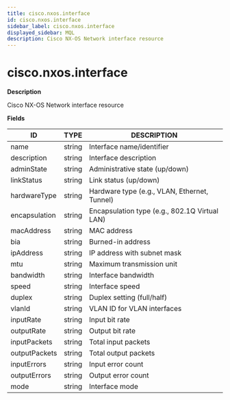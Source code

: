 ```yaml
---
title: cisco.nxos.interface
id: cisco.nxos.interface
sidebar_label: cisco.nxos.interface
displayed_sidebar: MQL
description: Cisco NX-OS Network interface resource
---
```


# cisco.nxos.interface

**Description**

Cisco NX-OS Network interface resource

**Fields**

| ID            | TYPE   | DESCRIPTION                                   |
| ------------- | ------ | --------------------------------------------- |
| name          | string | Interface name/identifier                     |
| description   | string | Interface description                         |
| adminState    | string | Administrative state (up/down)                |
| linkStatus    | string | Link status (up/down)                         |
| hardwareType  | string | Hardware type (e.g., VLAN, Ethernet, Tunnel)  |
| encapsulation | string | Encapsulation type (e.g., 802.1Q Virtual LAN) |
| macAddress    | string | MAC address                                   |
| bia           | string | Burned-in address                             |
| ipAddress     | string | IP address with subnet mask                   |
| mtu           | string | Maximum transmission unit                     |
| bandwidth     | string | Interface bandwidth                           |
| speed         | string | Interface speed                               |
| duplex        | string | Duplex setting (full/half)                    |
| vlanId        | string | VLAN ID for VLAN interfaces                   |
| inputRate     | string | Input bit rate                                |
| outputRate    | string | Output bit rate                               |
| inputPackets  | string | Total input packets                           |
| outputPackets | string | Total output packets                          |
| inputErrors   | string | Input error count                             |
| outputErrors  | string | Output error count                            |
| mode          | string | Interface mode                                |
